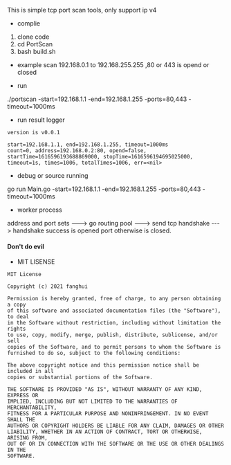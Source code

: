 This is simple tcp port scan tools, only support ip v4

* complie
1. clone code
2. cd PortScan
3. bash build.sh

* example 
scan 192.168.0.1 to 192.168.255.255 ,80 or 443 is opend or closed

* run 

./portscan  -start=192.168.1.1 -end=192.168.1.255 -ports=80,443 -timeout=1000ms

* run result logger
```
version is v0.0.1

start=192.168.1.1, end=192.168.1.255, timeout=1000ms
count=0, address=192.168.0.2:80, opend=false, startTime=1616596193688869000, stopTime=1616596194695025000, timeout=1s, times=1006, totalTimes=1006, err=<nil>
```

* debug or source running

go run Main.go -start=192.168.1.1 -end=192.168.1.255 -ports=80,443 -timeout=1000ms

* worker process

address and port sets ---> go routing pool ---> send tcp handshake ---> handshake success is opened port otherwise is closed. 

#### Don't do evil

* MIT LISENSE
```
MIT License

Copyright (c) 2021 fanghui

Permission is hereby granted, free of charge, to any person obtaining a copy
of this software and associated documentation files (the "Software"), to deal
in the Software without restriction, including without limitation the rights
to use, copy, modify, merge, publish, distribute, sublicense, and/or sell
copies of the Software, and to permit persons to whom the Software is
furnished to do so, subject to the following conditions:

The above copyright notice and this permission notice shall be included in all
copies or substantial portions of the Software.

THE SOFTWARE IS PROVIDED "AS IS", WITHOUT WARRANTY OF ANY KIND, EXPRESS OR
IMPLIED, INCLUDING BUT NOT LIMITED TO THE WARRANTIES OF MERCHANTABILITY,
FITNESS FOR A PARTICULAR PURPOSE AND NONINFRINGEMENT. IN NO EVENT SHALL THE
AUTHORS OR COPYRIGHT HOLDERS BE LIABLE FOR ANY CLAIM, DAMAGES OR OTHER
LIABILITY, WHETHER IN AN ACTION OF CONTRACT, TORT OR OTHERWISE, ARISING FROM,
OUT OF OR IN CONNECTION WITH THE SOFTWARE OR THE USE OR OTHER DEALINGS IN THE
SOFTWARE.

```